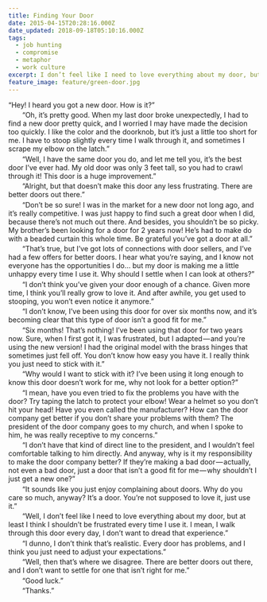 ```yaml
---
title: Finding Your Door
date: 2015-04-15T20:28:16.000Z
date_updated: 2018-09-18T05:10:16.000Z
tags:
  - job hunting
  - compromise
  - metaphor
  - work culture
excerpt: I don’t feel like I need to love everything about my door, but at least I think I shouldn’t be frustrated every time I use it.
feature_image: feature/green-door.jpg
---
```


<style>
  .prose-conversation p {
    margin: 0 0 0.25em;
    text-indent: 2em;
  }
  .prose-conversation p:first-of-type {
    text-indent: 0;
  }
</style>
<div class="prose-conversation">

“Hey! I heard you got a new door. How is it?”

“Oh, it’s pretty good. When my last door broke unexpectedly, I had to find a new door pretty quick, and I worried I may have made the decision too quickly. I like the color and the doorknob, but it’s just a little too short for me. I have to stoop slightly every time I walk through it, and sometimes I scrape my elbow on the latch.”

“Well, I have the same door you do, and let me tell you, it’s the best door I’ve ever had. My old door was only 3 feet tall, so you had to crawl through it! This door is a huge improvement.”

“Alright, but that doesn’t make this door any less frustrating. There are better doors out there.”

“Don’t be so sure! I was in the market for a new door not long ago, and it’s really competitive. I was just happy to find such a great door when I did, because there’s not much out there. And besides, you shouldn’t be so picky. My brother’s been looking for a door for 2 years now! He’s had to make do with a beaded curtain this whole time. Be grateful you’ve got a door at all.”

“That’s true, but I’ve got lots of connections with door sellers, and I’ve had a few offers for better doors. I hear what you’re saying, and I know not everyone has the opportunities I do… but my door is making me a little unhappy every time I use it. Why should I settle when I can look at others?”

“I don’t think you’ve given your door enough of a chance. Given more time, I think you’ll really grow to love it. And after awhile, you get used to stooping, you won’t even notice it anymore.”

“I don’t know, I’ve been using this door for over six months now, and it’s becoming clear that this type of door isn’t a good fit for me.”

“Six months! That’s nothing! I’ve been using that door for two years now. Sure, when I first got it, I was frustrated, but I adapted — and you’re using the new version! I had the original model with the brass hinges that sometimes just fell off. You don’t know how easy you have it. I really think you just need to stick with it.”

“Why would I want to stick with it? I’ve been using it long enough to know this door doesn’t work for me, why not look for a better option?”

“I mean, have you even tried to fix the problems you have with the door? Try taping the latch to protect your elbow! Wear a helmet so you don’t hit your head! Have you even called the manufacturer? How can the door company get better if you don’t share your problems with them? The president of the door company goes to my church, and when I spoke to him, he was really receptive to my concerns.”

“I don’t have that kind of direct line to the president, and I wouldn’t feel comfortable talking to him directly. And anyway, why is it my responsibility to make the door company better? If they’re making a bad door — actually, not even a bad door, just a door that isn’t a good fit for me — why shouldn’t I just get a new one?”

“It sounds like you just enjoy complaining about doors. Why do you care so much, anyway? It’s a door. You’re not supposed to love it, just use it.”

“Well, I don’t feel like I need to love everything about my door, but at least I think I shouldn’t be frustrated every time I use it. I mean, I walk through this door every day, I don’t want to dread that experience.”

“I dunno, I don’t think that’s realistic. Every door has problems, and I think you just need to adjust your expectations.”

“Well, then that’s where we disagree. There are better doors out there, and I don’t want to settle for one that isn’t right for me.”

“Good luck.”

“Thanks.”

</div>
